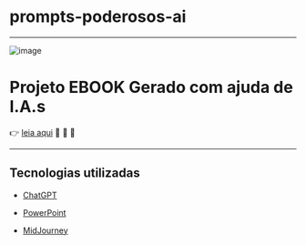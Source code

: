 # prompts-poderosos-ai

--------------------------------------------

![image](https://github.com/FabioAgroTechnology/prompts-poderosos-ai/assets/86381956/96e30a42-84bb-4dad-be1a-26ed5f6ccd78)

# Projeto EBOOK Gerado com ajuda de I.A.s #

👉 [leia aqui](https://github.com/FabioAgroTechnology/prompts-poderosos-ai/blob/main/Ebook%20-%20AI.pdf) 📗 📕 📘


-------------------------

## Tecnologias utilizadas ##

* [ChatGPT](https://chat.openai.com/)

* [PowerPoint](https://www.microsoft.com/en/microsoft-365/powerpoint?market=af)

* [MidJourney](https://www.midjourney.com/showcase)





